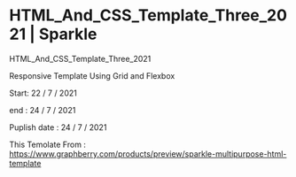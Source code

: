 # HTML_And_CSS_Template_Three_2021 | Sparkle

HTML_And_CSS_Template_Three_2021

Responsive Template Using Grid and Flexbox

Start: 22 / 7 / 2021

end : 24 / 7 / 2021

Puplish date : 24 / 7 / 2021

This Temolate From :
https://www.graphberry.com/products/preview/sparkle-multipurpose-html-template

